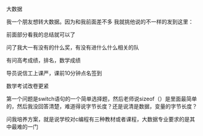 大数据

我一个朋友想转大数据。因为和我前面差不多 我就挑他说的不一样的发到这里：

前面部分看我的总结就可以了

问了我大一有没有的什么奖，有没有进什么什么相关的队

有问高考成绩，排名，数学成绩

导员说信工上课严，课前10分钟点名签到

数学考试改卷更紧

第一个问题是switch语句的一个简单选择题，然后老师说sizeof（）是里面最简单的，然后我没回答清楚，难道得说字节长度？还是说清是数据，变量的字节长度？

问我培养方案，就是说学校对c编程有三种教材或者课程，大数据专业要求的是其中最难的一门